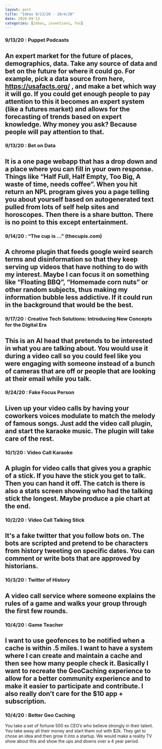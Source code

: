 ```yaml
---
layout: post
title: "Ideas 9/13/20 - 10/4/20"
date: 2020-09-13
categories: [ideas, inventions, fun]
---
```




### 9/13/20 : Puppet Podcasts
An expert market for the future of places, demographics, data.  Take any source of data and bet on the future for where it could go. For example, pick a data source from here, https://usafacts.org/ , and make a bet which way it will go. If you could get enough people to pay attention to this it becomes an expert system (like a futures market) and allows for the forecasting of trends based on expert knowledge. Why money you ask? Because people will pay attention to that.
---

### 9/13/20 : Bet on Data
It is a one page webapp that has a drop down and a place where you can fill in your own response. Things like “Half Full, Half Empty, Too Big, A waste of time, needs coffee”. When you hit return an NPL program gives you a page telling you about yourself based on autogenerated text pulled from lots of self help sites and horoscopes. Then there is a share button. There is no point to this except entertainment.
---

### 9/14/20 : “The cup is …” (thecupis.com)
A chrome plugin that feeds google weird search terms and disinformation so that they keep serving up videos that have nothing to do with my interest.  Maybe I can focus it on something like “Floating BBQ”, “Homemade corn nuts” or other random subjects, thus making my information bubble less addictive. If it could run in the background that would be the best.
---

### 9/17/20 : Creative Tech Solutions: Introducing New Concepts for the Digital Era
This is an AI head that pretends to be interested in what you are talking about. You would use it during a video call so you could feel like you were engaging with someone instead of a bunch of cameras that are off or people that are looking at their email while you talk.
---

### 9/24/20 : Fake Focus Person
Liven up your video calls by having your coworkers voices modulate to match the melody of famous songs. Just add the video call plugin, and start the karaoke music. The plugin will take care of the rest.
---

### 10/1/20 : Video Call Karaoke
A plugin for video calls that gives you a graphic of a stick. If you have the stick you get to talk. Then you can hand it off. The catch is there is also a stats screen showing who had the talking stick the longest. Maybe produce a pie chart at the end.
---

### 10/2/20 : Video Call Talking Stick
It's a fake twitter that you follow bots on. The bots are scripted and pretend to be characters from history tweeting on specific dates.  You can comment or write bots that are approved by historians.
---

### 10/3/20 : Twitter of History
A video call service where someone explains the rules of a game and walks your group through the first few rounds.
---

### 10/4/20 : Game Teacher
I want to use geofences to be notified when a cache is within .5 miles. I want to have a system where I can create and maintain a cache and then see how many people check it. Basically I want to recreate the GeoCaching experience to allow for a better community experience and to make it easier to participate and contribute. I also really don’t care for the $10 app + subscription.
---

### 10/4/20 : Better Geo Caching
You take a set of fortune 500 ex CEO’s who believe strongly in their talent. You take away all their money and start them out with $2k. They get to chose an idea and then grow it into a startup. We would make a reality TV show about this and show the ups and downs over a 4 year period.
